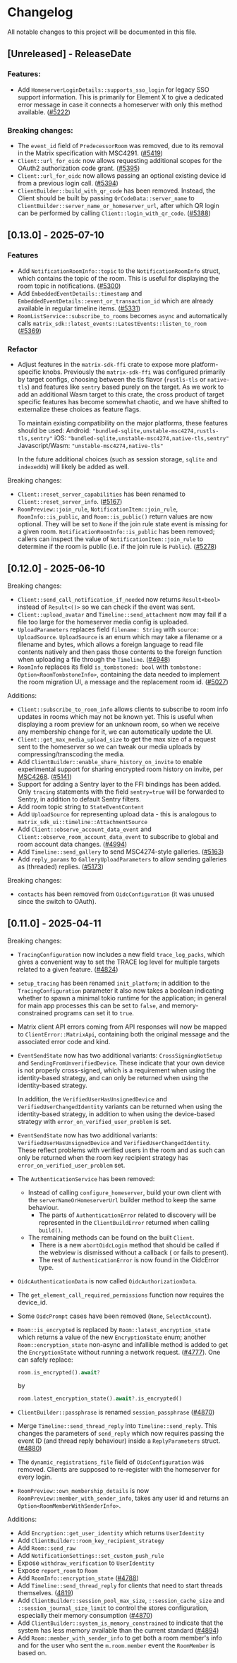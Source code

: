# Changelog

All notable changes to this project will be documented in this file.

<!-- next-header -->

## [Unreleased] - ReleaseDate

### Features:

- Add `HomeserverLoginDetails::supports_sso_login` for legacy SSO support information.
  This is primarily for Element X to give a dedicated error message in case
  it connects a homeserver with only this method available.
  ([#5222](https://github.com/matrix-org/matrix-rust-sdk/pull/5222))

### Breaking changes:

- The `event_id` field of `PredecessorRoom` was removed, due to its removal in the Matrix
  specification with MSC4291.
  ([#5419](https://github.com/matrix-org/matrix-rust-sdk/pull/5419))
- `Client::url_for_oidc` now allows requesting additional scopes for the OAuth2 authorization code grant.
  ([#5395](https://github.com/matrix-org/matrix-rust-sdk/pull/5395))
- `Client::url_for_oidc` now allows passing an optional existing device id from a previous login call.
  ([#5394](https://github.com/matrix-org/matrix-rust-sdk/pull/5394))
- `ClientBuilder::build_with_qr_code` has been removed. Instead, the Client should be built by passing
  `QrCodeData::server_name` to `ClientBuilder::server_name_or_homeserver_url`, after which QR login can be performed by
  calling `Client::login_with_qr_code`. ([#5388](https://github.com/matrix-org/matrix-rust-sdk/pull/5388))

## [0.13.0] - 2025-07-10

### Features

- Add `NotificationRoomInfo::topic` to the `NotificationRoomInfo` struct, which
  contains the topic of the room. This is useful for displaying the room topic
  in notifications. ([#5300](https://github.com/matrix-org/matrix-rust-sdk/pull/5300))
- Add `EmbeddedEventDetails::timestamp` and `EmbeddedEventDetails::event_or_transaction_id`
  which are already available in regular timeline items.
  ([#5331](https://github.com/matrix-org/matrix-rust-sdk/pull/5331))
- `RoomListService::subscribe_to_rooms` becomes `async` and automatically calls
  `matrix_sdk::latest_events::LatestEvents::listen_to_room`
  ([#5369](https://github.com/matrix-org/matrix-rust-sdk/pull/5369))

### Refactor

- Adjust features in the `matrix-sdk-ffi` crate to expose more platform-specific knobs.
  Previously the `matrix-sdk-ffi` was configured primarily by target configs, choosing
  between the tls flavor (`rustls-tls` or `native-tls`) and features like `sentry` based
  purely on the target. As we work to add an additional Wasm target to this crate,
  the cross product of target specific features has become somewhat chaotic, and we
  have shifted to externalize these choices as feature flags.

  To maintain existing compatibility on the major platforms, these features should be used:
  Android: `"bundled-sqlite,unstable-msc4274,rustls-tls,sentry"`
  iOS: `"bundled-sqlite,unstable-msc4274,native-tls,sentry"`
  Javascript/Wasm: `"unstable-msc4274,native-tls"`

  In the future additional choices (such as session storage, `sqlite` and `indexeddb`)
  will likely be added as well.

Breaking changes:

- `Client::reset_server_capabilities` has been renamed to `Client::reset_server_info`.
  ([#5167](https://github.com/matrix-org/matrix-rust-sdk/pull/5167))
- `RoomPreview::join_rule`, `NotificationItem::join_rule`, `RoomInfo::is_public`, and
  `Room::is_public()` return values are now optional. They will be set to `None` if the join rule
  state event is missing for a given room. `NotificationRoomInfo::is_public` has been removed;
  callers can inspect the value of `NotificationItem::join_rule` to determine if the room is public
  (i.e. if the join rule is `Public`).
  ([#5278](https://github.com/matrix-org/matrix-rust-sdk/pull/5278))

## [0.12.0] - 2025-06-10

Breaking changes:

- `Client::send_call_notification_if_needed` now returns `Result<bool>` instead of `Result<()>` so we can check if
  the event was sent.
- `Client::upload_avatar` and `Timeline::send_attachment` now may fail if a file too large for the homeserver media
  config is uploaded.
- `UploadParameters` replaces field `filename: String` with `source: UploadSource`.
  `UploadSource` is an enum which may take a filename or a filename and bytes, which
  allows a foreign language to read file contents natively and then pass those contents to
  the foreign function when uploading a file through the `Timeline`.
  ([#4948](https://github.com/matrix-org/matrix-rust-sdk/pull/4948))
- `RoomInfo` replaces its field `is_tombstoned: bool` with `tombstone: Option<RoomTombstoneInfo>`,
  containing the data needed to implement the room migration UI, a message and the replacement room id.
  ([#5027](https://github.com/matrix-org/matrix-rust-sdk/pull/5027))

Additions:

- `Client::subscribe_to_room_info` allows clients to subscribe to room info updates in rooms which may not be known yet.
  This is useful when displaying a room preview for an unknown room, so when we receive any membership change for it,
  we can automatically update the UI.
- `Client::get_max_media_upload_size` to get the max size of a request sent to the homeserver so we can tweak our media
  uploads by compressing/transcoding the media.
- Add `ClientBuilder::enable_share_history_on_invite` to enable experimental support for sharing encrypted room history on invite, per [MSC4268](https://github.com/matrix-org/matrix-spec-proposals/pull/4268).
  ([#5141](https://github.com/matrix-org/matrix-rust-sdk/pull/5141))
- Support for adding a Sentry layer to the FFI bindings has been added. Only `tracing` statements with
  the field `sentry=true` will be forwarded to Sentry, in addition to default Sentry filters.
- Add room topic string to `StateEventContent`
- Add `UploadSource` for representing upload data - this is analogous to `matrix_sdk_ui::timeline::AttachmentSource`
- Add `Client::observe_account_data_event` and `Client::observe_room_account_data_event` to
  subscribe to global and room account data changes.
  ([#4994](https://github.com/matrix-org/matrix-rust-sdk/pull/4994))
- Add `Timeline::send_gallery` to send MSC4274-style galleries.
  ([#5163](https://github.com/matrix-org/matrix-rust-sdk/pull/5163))
- Add `reply_params` to `GalleryUploadParameters` to allow sending galleries as (threaded) replies.
  ([#5173](https://github.com/matrix-org/matrix-rust-sdk/pull/5173))

Breaking changes:

- `contacts` has been removed from `OidcConfiguration` (it was unused since the switch to OAuth).

## [0.11.0] - 2025-04-11

Breaking changes:

- `TracingConfiguration` now includes a new field `trace_log_packs`, which gives a convenient way
  to set the TRACE log level for multiple targets related to a given feature.
  ([#4824](https://github.com/matrix-org/matrix-rust-sdk/pull/4824))

- `setup_tracing` has been renamed `init_platform`; in addition to the `TracingConfiguration`
  parameter it also now takes a boolean indicating whether to spawn a minimal tokio runtime for the
  application; in general for main app processes this can be set to `false`, and memory-constrained
  programs can set it to `true`.

- Matrix client API errors coming from API responses will now be mapped to `ClientError::MatrixApi`, containing both the
  original message and the associated error code and kind.

- `EventSendState` now has two additional variants: `CrossSigningNotSetup` and
  `SendingFromUnverifiedDevice`. These indicate that your own device is not
  properly cross-signed, which is a requirement when using the identity-based
  strategy, and can only be returned when using the identity-based strategy.

  In addition, the `VerifiedUserHasUnsignedDevice` and
  `VerifiedUserChangedIdentity` variants can be returned when using the
  identity-based strategy, in addition to when using the device-based strategy
  with `error_on_verified_user_problem` is set.

- `EventSendState` now has two additional variants: `VerifiedUserHasUnsignedDevice` and
  `VerifiedUserChangedIdentity`. These reflect problems with verified users in the room
  and as such can only be returned when the room key recipient strategy has
  `error_on_verified_user_problem` set.

- The `AuthenticationService` has been removed:
    - Instead of calling `configure_homeserver`, build your own client with the `serverNameOrHomeserverUrl` builder
      method to keep the same behaviour.
        - The parts of `AuthenticationError` related to discovery will be represented in the `ClientBuildError` returned
          when calling `build()`.
    - The remaining methods can be found on the built `Client`.
        - There is a new `abortOidcLogin` method that should be called if the webview is dismissed without a callback (
          or fails to present).
        - The rest of `AuthenticationError` is now found in the OidcError type.

- `OidcAuthenticationData` is now called `OidcAuthorizationData`.

- The `get_element_call_required_permissions` function now requires the device_id.

- Some `OidcPrompt` cases have been removed (`None`, `SelectAccount`).

- `Room::is_encrypted` is replaced by `Room::latest_encryption_state`
  which returns a value of the new `EncryptionState` enum; another
  `Room::encryption_state` non-async and infallible method is added to get the
  `EncryptionState` without running a network request.
  ([#4777](https://github.com/matrix-org/matrix-rust-sdk/pull/4777)). One can
  safely replace:

  ```rust
  room.is_encrypted().await?
  ```

  by

  ```rust
  room.latest_encryption_state().await?.is_encrypted()
  ```

- `ClientBuilder::passphrase` is renamed `session_passphrase`
  ([#4870](https://github.com/matrix-org/matrix-rust-sdk/pull/4870/))

- Merge `Timeline::send_thread_reply` into `Timeline::send_reply`. This
  changes the parameters of `send_reply` which now requires passing the
  event ID (and thread reply behaviour) inside a `ReplyParameters` struct.
  ([#4880](https://github.com/matrix-org/matrix-rust-sdk/pull/4880/))

- The `dynamic_registrations_file` field of `OidcConfiguration` was removed.
  Clients are supposed to re-register with the homeserver for every login.

- `RoomPreview::own_membership_details` is now `RoomPreview::member_with_sender_info`, takes any user id and returns an `Option<RoomMemberWithSenderInfo>`.

Additions:

- Add `Encryption::get_user_identity` which returns `UserIdentity`
- Add `ClientBuilder::room_key_recipient_strategy`
- Add `Room::send_raw`
- Add `NotificationSettings::set_custom_push_rule`
- Expose `withdraw_verification` to `UserIdentity`
- Expose `report_room` to `Room`
- Add `RoomInfo::encryption_state`
  ([#4788](https://github.com/matrix-org/matrix-rust-sdk/pull/4788))
- Add `Timeline::send_thread_reply` for clients that need to start threads
  themselves.
  ([4819](https://github.com/matrix-org/matrix-rust-sdk/pull/4819))
- Add `ClientBuilder::session_pool_max_size`, `::session_cache_size` and `::session_journal_size_limit` to control the stores configuration, especially their memory consumption
  ([#4870](https://github.com/matrix-org/matrix-rust-sdk/pull/4870/))
- Add `ClientBuilder::system_is_memory_constrained` to indicate that the system
  has less memory available than the current standard
  ([#4894](https://github.com/matrix-org/matrix-rust-sdk/pull/4894))
- Add `Room::member_with_sender_info` to get both a room member's info and for the user who sent the `m.room.member` event the `RoomMember` is based on.
